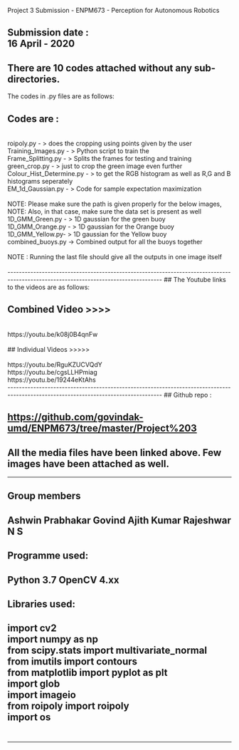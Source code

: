 
Project 3 Submission - ENPM673 - Perception for Autonomous Robotics<br/>

Submission date : <br/>
16 April - 2020
-------------------------------------------------------------
There are  10 codes attached without any sub-directories. <br/>
------------------------------------------------------------------------------------------------------------------------------------
The codes in .py files are as follows:
<br/>
## Codes are :
 <br/>
roipoly.py - > does the cropping using points given by the user<br/>
Training_Images.py - > Python script to train the <br/>
Frame_Splitting.py - > Splits the frames for testing and training<br/>
green_crop.py - > just to crop the green image even further<br/>
Colour_Hist_Determine.py - > to get the RGB histogram as well as R,G and B histograms seperately<br/>
EM_1d_Gaussian.py - > Code for sample expectation maximization<br/>
<br/>
NOTE: Please make sure the path is given properly for the below images,<br/>
NOTE: Also, in that case, make sure the data set is present as well<br/>
1D_GMM_Green.py - > 1D gaussian for the green buoy<br/>
1D_GMM_Orange.py - > 1D gaussian for the Orange buoy<br/>
1D_GMM_Yellow.py- > 1D gaussian for the Yellow buoy<br/>
combined_buoys.py -> Combined output for all the buoys together<br/>
<br/>
NOTE : Running the last file should give all the outputs in one image itself<br/>
<br/>
------------------------------------------------------------------------------------------------------------------------------------
## The Youtube links to the videos are as follows:

## Combined Video >>>><br/>
<br/>
https://youtu.be/k08j0B4qnFw<br/>
<br/>
## Individual Videos >>>>><br/>
<br/>
https://youtu.be/RguKZUCVQdY<br/>
https://youtu.be/cgsLLHPmiag<br/>
https://youtu.be/19244eKtAhs<br/>
------------------------------------------------------------------------------------------------------------------------------------
## Github repo  : 

https://github.com/govindak-umd/ENPM673/tree/master/Project%203
------------------------------------------------------------------------------------------------------------------------------------
## All the media files have been linked above. Few images have been attached as well.
-----------------------------------------------------------------------------------------------------------------------------------
## Group members

Ashwin Prabhakar
Govind Ajith Kumar
Rajeshwar N S 
-----------------------------------------------------------------------------------------------------------------------------------
## Programme used:
Python 3.7
OpenCV 4.xx
------------------------------------------------------------------------------------------------------------------------------------
## Libraries used:

import cv2<br/>
import numpy as np<br/>
from scipy.stats import multivariate_normal<br/>
from imutils import contours<br/>
from matplotlib import pyplot as plt<br/>
import glob<br/>
import imageio<br/>
from roipoly import roipoly<br/>
import os<br/>
<br/>
-----------------------------------------------------------------------------------------------------------------------------------

____________________________________________________________________________________________________________________________________
